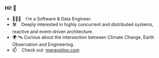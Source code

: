 ### Hi! 👋

- 🧑🏻‍💻 &ensp; I'm a Software & Data Engineer.
- 🛠 &ensp; Deeply interested in highly concurrent and distributed systems, reactive and event-driven architecture.
- 🌍 🛰️ Curious about the intersection between Climate Change, Earth Observation and Engineering.
- 📫 &ensp; Check out: [margostino.com](https://margostino.com)

